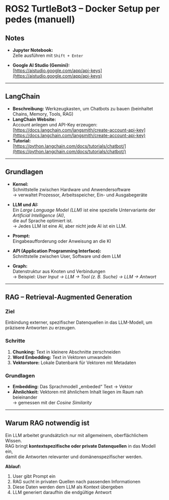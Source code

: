 # ROS2 TurtleBot3 – Docker Setup per pedes (manuell)

## Notes

- **Jupyter Notebook:**  
  Zelle ausführen mit `Shift + Enter`

- **Google AI Studio (Gemini):**  
  [https://aistudio.google.com/app/api-keys](https://aistudio.google.com/app/api-keys)

---

## LangChain

- **Beschreibung:** Werkzeugkasten, um Chatbots zu bauen (beinhaltet Chains, Memory, Tools, RAG)
- **LangChain Website:**  
  Account anlegen und API-Key erzeugen:  
  [https://docs.langchain.com/langsmith/create-account-api-key](https://docs.langchain.com/langsmith/create-account-api-key)
- **Tutorial:**  
  [https://python.langchain.com/docs/tutorials/chatbot/](https://python.langchain.com/docs/tutorials/chatbot/)

---

## Grundlagen

- **Kernel:**  
  Schnittstelle zwischen Hardware und Anwendersoftware  
  → verwaltet Prozessor, Arbeitsspeicher, Ein- und Ausgabegeräte

- **LLM und AI:**  
  Ein *Large Language Model (LLM)* ist eine spezielle Untervariante der *Artificial Intelligence (AI)*,  
  die auf Sprache optimiert ist.  
  → Jedes LLM ist eine AI, aber nicht jede AI ist ein LLM.

- **Prompt:**  
  Eingabeaufforderung oder Anweisung an die KI

- **API (Application Programming Interface):**  
  Schnittstelle zwischen User, Software und dem LLM

- **Graph:**  
  Datenstruktur aus Knoten und Verbindungen  
  → Beispiel: *User Input → LLM → Tool (z. B. Suche) → LLM → Antwort*

---

## RAG – Retrieval-Augmented Generation

### Ziel
Einbindung externer, spezifischer Datenquellen in das LLM-Modell, um präzisere Antworten zu erzeugen.

### Schritte
1. **Chunking:** Text in kleinere Abschnitte zerschneiden  
2. **Word Embedding:** Text in Vektoren umwandeln  
3. **Vektorstore:** Lokale Datenbank für Vektoren mit Metadaten

### Grundlagen
- **Embedding:** Das Sprachmodell „embeded“ Text → Vektor  
- **Ähnlichkeit:** Vektoren mit ähnlichem Inhalt liegen im Raum nah beieinander  
  → gemessen mit der *Cosine Similarity*

---

## Warum RAG notwendig ist

Ein LLM arbeitet grundsätzlich nur mit allgemeinem, oberflächlichem Wissen.  
RAG bringt **kontextspezifische oder private Datenquellen** in das Modell ein,  
damit die Antworten relevanter und domänenspezifischer werden.

**Ablauf:**
1. User gibt Prompt ein  
2. RAG sucht in privaten Quellen nach passenden Informationen  
3. Diese Daten werden dem LLM als Kontext übergeben  
4. LLM generiert daraufhin die endgültige Antwort
